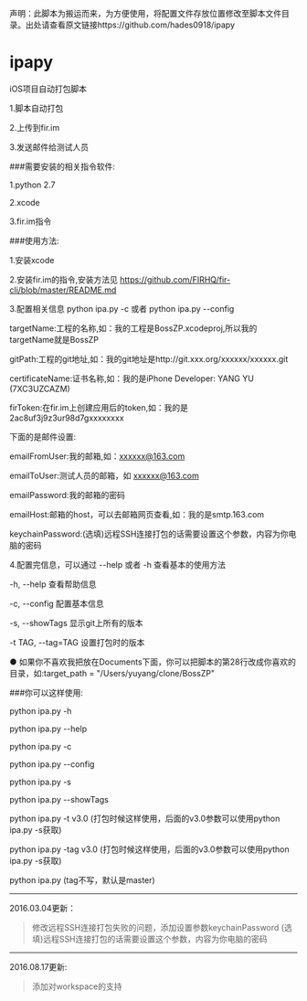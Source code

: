 声明：此脚本为搬运而来，为方便使用，将配置文件存放位置修改至脚本文件目录。出处请查看原文链接https://github.com/hades0918/ipapy

# ipapy
iOS项目自动打包脚本


1.脚本自动打包

2.上传到fir.im

3.发送邮件给测试人员



###需要安装的相关指令软件:

1.python 2.7

2.xcode

3.fir.im指令



###使用方法:

1.安装xcode

2.安装fir.im的指令,安装方法见 https://github.com/FIRHQ/fir-cli/blob/master/README.md

3.配置相关信息 python ipa.py -c 或者 python ipa.py --config

targetName:工程的名称,如：我的工程是BossZP.xcodeproj,所以我的targetName就是BossZP

gitPath:工程的git地址,如：我的git地址是http://git.xxx.org/xxxxxx/xxxxxx.git

certificateName:证书名称,如：我的是iPhone Developer: YANG YU (7XC3UZCAZM)

firToken:在fir.im上创建应用后的token,如：我的是2ac8uf3j9z3ur98d7gxxxxxxxx

下面的是邮件设置:

emailFromUser:我的邮箱,如：xxxxxx@163.com

emailToUser:测试人员的邮箱，如 xxxxxx@163.com

emailPassword:我的邮箱的密码

emailHost:邮箱的host，可以去邮箱网页查看,如：我的是smtp.163.com

keychainPassword:(选填)远程SSH连接打包的话需要设置这个参数，内容为你电脑的密码

4.配置完信息，可以通过 --help 或者 -h 查看基本的使用方法

-h, --help            查看帮助信息

-c, --config          配置基本信息

-s, --showTags        显示git上所有的版本

-t TAG, --tag=TAG     设置打包时的版本

● 如果你不喜欢我把放在Documents下面，你可以把脚本的第28行改成你喜欢的目录，如:target_path = "/Users/yuyang/clone/BossZP"

###你可以这样使用:

python ipa.py -h

python ipa.py --help

python ipa.py -c

python ipa.py --config

python ipa.py -s

python ipa.py --showTags

python ipa.py -t v3.0 (打包时候这样使用，后面的v3.0参数可以使用python ipa.py -s获取)

python ipa.py -tag v3.0 (打包时候这样使用，后面的v3.0参数可以使用python ipa.py -s获取)

python ipa.py (tag不写，默认是master)

***

2016.03.04更新：

> 修改远程SSH连接打包失败的问题，添加设置参数keychainPassword
(选填)远程SSH连接打包的话需要设置这个参数，内容为你电脑的密码

***

2016.08.17更新:

> 添加对workspace的支持







